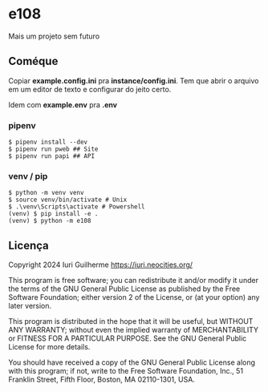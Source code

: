 e108
===

Mais um projeto sem futuro  

Coméque
---

Copiar **example.config.ini** pra **instance/config.ini**. Tem que abrir o 
arquivo em um editor de texto e configurar do jeito certo.  

Idem com **example.env** pra **.env**  

### pipenv

```
$ pipenv install --dev
$ pipenv run pweb ## Site
$ pipenv run papi ## API
```

### venv / pip

```
$ python -m venv venv
$ source venv/bin/activate # Unix
$ .\venv\Scripts\activate # Powershell
(venv) $ pip install -e .
(venv) $ python -m e108
```

Licença
---

Copyright 2024 Iuri Guilherme <https://iuri.neocities.org/>

This program is free software; you can redistribute it and/or modify
it under the terms of the GNU General Public License as published by
the Free Software Foundation; either version 2 of the License, or
(at your option) any later version.

This program is distributed in the hope that it will be useful,
but WITHOUT ANY WARRANTY; without even the implied warranty of
MERCHANTABILITY or FITNESS FOR A PARTICULAR PURPOSE.  See the
GNU General Public License for more details.

You should have received a copy of the GNU General Public License
along with this program; if not, write to the Free Software
Foundation, Inc., 51 Franklin Street, Fifth Floor, Boston,
MA 02110-1301, USA.

